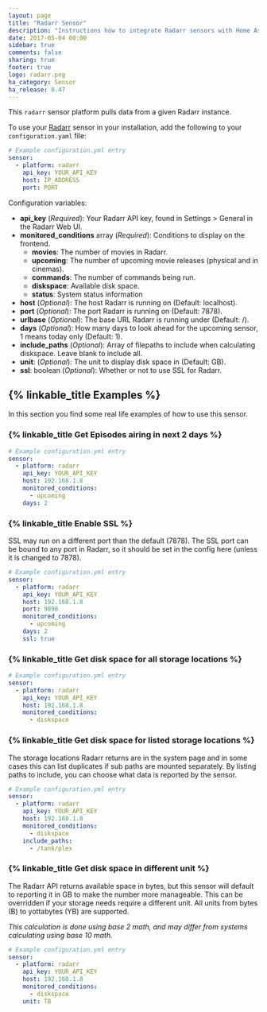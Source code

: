 ```yaml
---
layout: page
title: "Radarr Sensor"
description: "Instructions how to integrate Radarr sensors with Home Assistant"
date: 2017-05-04 00:00
sidebar: true
comments: false
sharing: true
footer: true
logo: radarr.png
ha_category: Sensor
ha_release: 0.47
---
```



This `radarr` sensor platform pulls data from a given Radarr instance.

To use your [Radarr](https://radarr.video/) sensor in your installation, add the following to your `configuration.yaml` file:

```yaml
# Example configuration.yml entry
sensor:
  - platform: radarr
    api_key: YOUR_API_KEY
    host: IP_ADDRESS
    port: PORT
```

Configuration variables:

- **api_key** (*Required*): Your Radarr API key, found in Settings > General in the Radarr Web UI.
- **monitored_conditions** array (*Required*): Conditions to display on the frontend.
  - **movies**: The number of movies in Radarr.
  - **upcoming**: The number of upcoming movie releases (physical and in cinemas).
  - **commands**: The number of commands being run.
  - **diskspace**: Available disk space.
  - **status**: System status information
- **host** (*Optional*): The host Radarr is running on (Default: localhost).
- **port** (*Optional*): The port Radarr is running on (Default: 7878).
- **urlbase** (*Optional*): The base URL Radarr is running under (Default: /).
- **days** (*Optional*): How many days to look ahead for the upcoming sensor, 1 means today only (Default: 1).
- **include_paths** (*Optional*): Array of filepaths to include when calculating diskspace. Leave blank to include all.
- **unit**: (*Optional*): The unit to display disk space in (Default: GB).
- **ssl**:  boolean (*Optional*): Whether or not to use SSL for Radarr.

## {% linkable_title Examples %}

In this section you find some real life examples of how to use this sensor.

### {% linkable_title Get Episodes airing in next 2 days %}

```yaml
# Example configuration.yml entry
sensor:
  - platform: radarr
    api_key: YOUR_API_KEY
    host: 192.168.1.8
    monitored_conditions:
      - upcoming
    days: 2
```

### {% linkable_title Enable SSL %}

SSL may run on a different port than the default (7878). The SSL port can be bound to any port in Radarr, so it should be set in the config here (unless it is changed to 7878).

```yaml
# Example configuration.yml entry
sensor:
  - platform: radarr
    api_key: YOUR_API_KEY
    host: 192.168.1.8
    port: 9898
    monitored_conditions:
      - upcoming
    days: 2
    ssl: true
```

### {% linkable_title Get disk space for all storage locations %}

```yaml
# Example configuration.yml entry
sensor:
  - platform: radarr
    api_key: YOUR_API_KEY
    host: 192.168.1.8
    monitored_conditions:
      - diskspace
```

### {% linkable_title Get disk space for listed storage locations %}

The storage locations Radarr returns are in the system page and in some cases this can list duplicates if sub paths are mounted separately. By listing paths to include, you can choose what data is reported by the sensor.

```yaml
# Example configuration.yml entry
sensor:
  - platform: radarr
    api_key: YOUR_API_KEY
    host: 192.168.1.8
    monitored_conditions:
      - diskspace
    include_paths:
      - /tank/plex
```

### {% linkable_title Get disk space in different unit %}

The Radarr API returns available space in bytes, but this sensor will default to reporting it in GB to make the number more manageable. This can be overridden if your storage needs require a different unit. All units from bytes (B) to yottabytes (YB) are supported.

*This calculation is done using base 2 math, and may differ from systems calculating using base 10 math.*

```yaml
# Example configuration.yml entry
sensor:
  - platform: radarr
    api_key: YOUR_API_KEY
    host: 192.168.1.8
    monitored_conditions:
      - diskspace
    unit: TB
```
